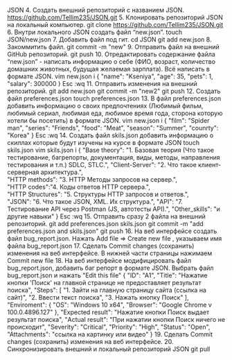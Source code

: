 JSON
 4. Создать внешний репозиторий c названием JSON.
	https://github.com/Tellim235/JSON.git
 5. Клонировать репозиторий JSON на локальный компьютер.
	git clone https://github.com/Tellim235/JSON.git
 6. Внутри локального JSON создать файл “new.json”.
	touch JSON/new.json
 7. Добавить файл под гит.
	cd JSON 
	git add new.json
 8. Закоммитить файл.
	git commit -m "new"
 9. Отправить файл на внешний GitHub репозиторий.
	git push
 10. Отредактировать содержание файла “new.json” - написать информацию о себе (ФИО, возраст, количество домашних животных, будущая желаемая зарплата). Всё написать в формате JSON.
	vim new.json
	i
{
	"name": "Kseniya",
	"age": 35,
	"pets": 1,
	"salary": 300000
}
	Esc
	:wq
 11. Отправить изменения на внешний репозиторий.
	git add new.json
	git commit -m "new2"
	git push
 12. Создать файл preferences.json
	touch preferences.json
 13. В файл preferences.json добавить информацию о своих предпочтениях (Любимый фильм, любимый сериал, любимая еда, любимое время года, сторона которую хотели бы посетить) в формате JSON.
	vim new.json
	i
{
	"film": "Spider man",
	"series": "Friends",
	"food": "Meat",
	"season": "Summer",
	"counrty": "Korea"
}
	Esc
	:wq	
 14. Создать файл skils.json добавить информацию о скиллах которые будут изучены на курсе в формате JSON
	touch skils.json
	vim skils.json
	i
{
	"Base theory": "1. Базовая теория (Что такое тестирование, багрепорты, документация, виды, методы, направления тестирования и т.п.) SDLC, STLC.", 
	"Client-Server": "2. Что такое клиент-серверная архитектура.",  
	"HTTP methods": "3. HTTP Методы запросов на сервер.",  
	"HTTP codes":"4. Коды ответов HTTP сервера.",  
	"HTTP Structures": "5. Структуры HTTP запросов и ответов.",  
	"JSON": "6. Что такое JSON, XML. Их структура.", 
	"API": "7. Тестирование API через Postman (JS, автотесты API).",
	"Other_skills": "и другие навыки"
}
	Esc
	:wq
 15. Отправить сразу 2 файла на внешний репозиторий.
	git add preferences.json skils.json
	git commit -m "add preferences.json and skils.json"
	git push
 16. На веб интерфейсе создать файл bug_report.json.
	Нажать Add file => Create new file , указываем имя файла bug_report.json
 17. Сделать Commit changes (сохранить) изменения на веб интерфейсе.
	В нижней части страницы нажимаем Commit new file
 18. На веб интерфейсе модифицировать файл bug_report.json, добавить баг репорт в формате JSON.
	Выбрать файл bug_report.json и нажать "Edit this file"
{
	"ID": "A1",
	"Title": "Нажатие кнопки 'Поиск' на главной странице не предоставляет результат поиска",
	"Steps": [
		"1. Зайти на главную страницу сайта (ссылка на сайт)",
		"2. Ввести текст поиска",
		"3. Нажать кнопку Поиск"
	],
	"Enviroment":
	  {
		"OS": "Windows 10 x64",
		"Browser": "Google Chrome v 100.0.4896.127"
  	},
	"Expected result": "Нажатие кнопки Поиск выдает результат поиска",
	"Actual result": "При нажатии кнопки Поиск ничего не происходит",
	"Severity": "Critical",
	"Priority": "High",
	"Status": "Open",
	"Attachments": "ссылка на картинку или видео"
}
 19. Сделать Commit changes (сохранить) изменения на веб интерфейсе.
 20. Синхронизировать внешний и локальный репозиторий JSON
	git pull
